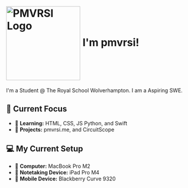 # <img src="https://cdn.discordapp.com/attachments/1249331121238442090/1302622279410384956/Pmvrsi.png?ex=6728c908&is=67277788&hm=aa2a6c3e9fdf71598fefac1c7ccebe659056e3ee860ba5f6a28e9b5904b359c6&" alt="PMVRSI Logo" width="200" style="vertical-align: middle"> I'm pmvrsi! 
I'm a Student @ The Royal School Wolverhampton. I am a Aspiring SWE.   

## 🔭 Current Focus
* 🌱 **Learning:** HTML, CSS, JS Python, and Swift
* 📁 **Projects:** pmvrsi.me, and CircuitScope
  
## 💻 My Current Setup
* 🌱 **Computer:** MacBook Pro M2
* 📁 **Notetaking Device:** iPad Pro M4
* 📱 **Mobile Device:** Blackberry Curve 9320
